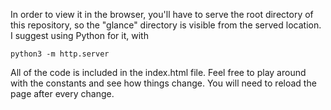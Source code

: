 In order to view it in the browser, you'll have to serve the root directory of this repository, so the "glance" directory is visible from the served location.
I suggest using Python for it, with

    python3 -m http.server

All of the code is included in the index.html file.
Feel free to play around with the constants and see how things change. You will need to reload the page after every change.
